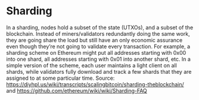 # Sharding

In a sharding, nodes hold a subset of the state (UTXOs), and a subset of the
blockchain. Instead of miners/validators redundantly doing the same work,
they are going share the load but still have an only economic assurance
even though they’re not going to validate every transaction. For example, a
sharding scheme on Ethereum might put all addresses starting with 0x00
into one shard, all addresses starting with 0x01 into another shard, etc. In a
simple version of the scheme, each user maintains a light client on all shards,
while validators fully download and track a few shards that they are assigned
to at some particular time.
Source: https://diyhpl.us/wiki/transcripts/scalingbitcoin/sharding-theblockchain/ and https://github.com/ethereum/wiki/wiki/Sharding-FAQ

